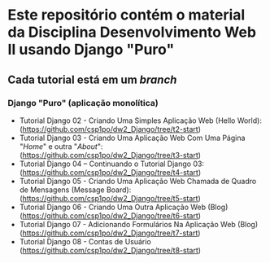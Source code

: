 # Este repositório contém o material da Disciplina Desenvolvimento Web II usando Django "Puro"

## Cada tutorial está em um _branch_

### Django "Puro" (aplicação monolítica)

* Tutorial Django 02 - Criando Uma Simples Aplicação Web (Hello World): (https://github.com/csp1po/dw2_Django/tree/t2-start)
* Tutorial Django 03 - Criando Uma Aplicação Web Com Uma Página "*Home*" e outra "*About*": (https://github.com/csp1po/dw2_Django/tree/t3-start)
* Tutorial Django 04 – Continuando o Tutorial Django 03: (https://github.com/csp1po/dw2_Django/tree/t4-start)
* Tutorial Django 05 - Criando Uma Aplicação Web Chamada de Quadro de Mensagens (Message Board): (https://github.com/csp1po/dw2_Django/tree/t5-start)
* Tutorial Django 06 - Criando Uma Outra Aplicação Web (Blog) (https://github.com/csp1po/dw2_Django/tree/t6-start)
* Tutorial Django 07 - Adicionando Formulários Na Aplicação Web (Blog) (https://github.com/csp1po/dw2_Django/tree/t7-start)
* Tutorial Django 08 - Contas de Usuário (https://github.com/csp1po/dw2_Django/tree/t8-start)
